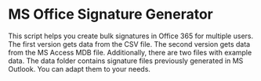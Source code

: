 # MS Office Signature Generator

This script helps you create bulk signatures in Office 365 for multiple users.
The first version gets data from the CSV file. The second version gets data from the MS Access MDB file.
Additionally, there are two files with example data. 
The data folder contains signature files previously generated in MS Outlook. You can adapt them to your needs.
